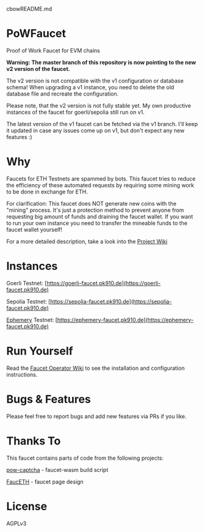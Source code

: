 cbowREADME.md

# PoWFaucet

Proof of Work Faucet for EVM chains

<b>Warning: The master branch of this repository is now pointing to the new v2 version of the faucet.</b>

The v2 version is not compatible with the v1 configuration or database schema! When upgrading a v1 instance, you need to delete the old database file and recreate the configuration.

Please note, that the v2 version is not fully stable yet. My own productive instances of the faucet for goerli/sepolia still run on v1. 

The latest version of the v1 faucet can be fetched via the v1 branch. I'll keep it updated in case any issues come up on v1, but don't expect any new features :)

# Why

Faucets for ETH Testnets are spammed by bots. This faucet tries to reduce the efficiency of these automated requests by requiring some mining work to be done in exchange for ETH.

For clarification: This faucet does NOT generate new coins with the "mining" process.
It's just a protection method to prevent anyone from requesting big amount of funds and draining the faucet wallet.
If you want to run your own instance you need to transfer the mineable funds to the faucet wallet yourself!

For a more detailed description, take a look into the [Project Wiki](https://github.com/pk910/PoWFaucet/wiki)

# Instances

Goerli Testnet: [https://goerli-faucet.pk910.de](https://goerli-faucet.pk910.de)

Sepolia Testnet: [https://sepolia-faucet.pk910.de](https://sepolia-faucet.pk910.de)

[Ephemery](https://github.com/ephemery-testnet/ephemery-resources) Testnet: [https://ephemery-faucet.pk910.de](https://ephemery-faucet.pk910.de)

# Run Yourself

Read the [Faucet Operator Wiki](https://github.com/pk910/PoWFaucet/wiki/Operator-Wiki) to see the installation and configuration instructions.

# Bugs & Features

Please feel free to report bugs and add new features via PRs if you like.

# Thanks To

This faucet contains parts of code from the following projects:

[pow-captcha](https://git.sequentialread.com/forest/pow-captcha) - faucet-wasm build script

[FaucETH](https://github.com/komputing/FaucETH) - faucet page design

# License

AGPLv3
